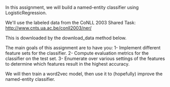 In this assignment, we will build a named-entity classifier
using LogisticRegression.

We'll use the labeled data from the CoNLL 2003 Shared Task:
http://www.cnts.ua.ac.be/conll2003/ner/

This is downloaded by the download_data method below.

The main goals of this assignment are to have you:
1- Implement different feature sets for the classifier.
2- Compute evaluation metrics for the classifier on the test set.
3- Enumerate over various settings of the features to determine
   which features result in the highest accuracy.

We will then train a word2vec model, then use it to (hopefully) improve the named-entity classifier. 